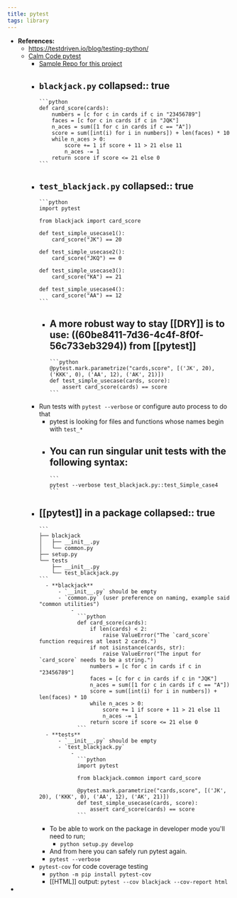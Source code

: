 ```yaml
---
title: pytest
tags: library
---
```


- **References:**
	- https://testdriven.io/blog/testing-python/
	- [Calm Code pytest](https://calmcode.io/pytest/introduction.html)
		- [Sample Repo for this project](https://github.com/koaning/blackjack/)
		- `blackjack.py`
		  collapsed:: true
			-
			  ```python
			  def card_score(cards):
			      numbers = [c for c in cards if c in "23456789"]
			      faces = [c for c in cards if c in "JQK"]
			      n_aces = sum([1 for c in cards if c == "A"])
			      score = sum([int(i) for i in numbers]) + len(faces) * 10
			      while n_aces > 0:
			          score += 1 if score + 11 > 21 else 11
			          n_aces -= 1
			      return score if score <= 21 else 0
			  ```
		- `test_blackjack.py`
		  collapsed:: true
			-
			  ```python
			  import pytest
			  
			  from blackjack import card_score
			  
			  def test_simple_usecase1():
			      card_score("JK") == 20
			  
			  def test_simple_usecase2():
			      card_score("JKQ") == 0
			  
			  def test_simple_usecase3():
			      card_score("KA") == 21
			  
			  def test_simple_usecase4():
			      card_score("AA") == 12
			  ```
			- A more robust way to stay [[DRY]] is to use: ((60be8411-7d36-4c4f-8f0f-56c733eb3294)) from [[pytest]]
				-
				  ```python
				  @pytest.mark.parametrize("cards,score", [('JK', 20), ('KKK', 0), ('AA', 12), ('AK', 21)])
				  def test_simple_usecase(cards, score):
				      assert card_score(cards) == score
				  ```
		- Run tests with `pytest --verbose` or configure auto process to do that
			- pytest is looking for files and functions whose names begin with `test_*`
			- You can run singular unit tests with the following syntax:
				-
				  ```
				  pytest --verbose test_blackjack.py::test_Simple_case4
				  ```
		- [[pytest]] in a package
		  collapsed:: true
			-
			  ```
			  ├── blackjack
			  │   ├── __init__.py
			  │   └── common.py
			  ├── setup.py
			  └── tests
			      ├── __init__.py
			      └── test_blackjack.py
			  ```
				- **blackjack**
					- `__init__.py` should be empty
					- `common.py` (user preference on naming, example said "common utilities")
						-
						  ```python
						  def card_score(cards):
						      if len(cards) < 2:
						          raise ValueError("The `card_score` function requires at least 2 cards.")
						      if not isinstance(cards, str):
						          raise ValueError("The input for `card_score` needs to be a string.")
						      numbers = [c for c in cards if c in "23456789"]
						      faces = [c for c in cards if c in "JQK"]
						      n_aces = sum([1 for c in cards if c == "A"])
						      score = sum([int(i) for i in numbers]) + len(faces) * 10
						      while n_aces > 0:
						          score += 1 if score + 11 > 21 else 11
						          n_aces -= 1
						      return score if score <= 21 else 0
						  ```
				- **tests**
					- `__init__.py` should be empty
					- `test_blackjack.py`
						-
						  ```python
						  import pytest
						  
						  from blackjack.common import card_score
						  
						  @pytest.mark.parametrize("cards,score", [('JK', 20), ('KKK', 0), ('AA', 12), ('AK', 21)])
						  def test_simple_usecase(cards, score):
						      assert card_score(cards) == score
						  ```
			- To be able to work on the package in developer mode you'll need to run;
				- `python setup.py develop`
			- And from here you can safely run pytest again.
			- `pytest --verbose`
		- `pytest-cov` for code coverage testing
			- `python -m pip install pytest-cov`
			- [[HTML]] output: `pytest --cov blackjack --cov-report html`
-